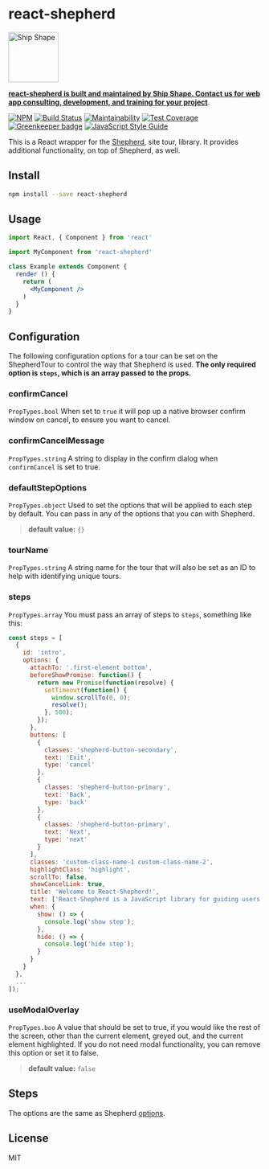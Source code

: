 # react-shepherd

<a href="https://shipshape.io/"><img src="http://i.imgur.com/DWHQjA5.png" alt="Ship Shape" width="100" height="100"/></a>

**[react-shepherd is built and maintained by Ship Shape. Contact us for web app consulting, development, and training for your project](https://shipshape.io/)**.

[![NPM](https://img.shields.io/npm/v/react-shepherd.svg)](https://www.npmjs.com/package/react-shepherd)
[![Build Status](https://travis-ci.org/shipshapecode/react-shepherd.svg)](https://travis-ci.org/shipshapecode/react-shepherd)
[![Maintainability](https://api.codeclimate.com/v1/badges/d5273e1d465352a6df4e/maintainability)](https://codeclimate.com/github/shipshapecode/react-shepherd/maintainability)
[![Test Coverage](https://api.codeclimate.com/v1/badges/d5273e1d465352a6df4e/test_coverage)](https://codeclimate.com/github/shipshapecode/react-shepherd/test_coverage)
[![Greenkeeper badge](https://badges.greenkeeper.io/shipshapecode/react-shepherd.svg)](https://greenkeeper.io/)
[![JavaScript Style Guide](https://img.shields.io/badge/code_style-standard-brightgreen.svg)](https://standardjs.com)

This is a React wrapper for the [Shepherd](https://github.com/shipshapecode/shepherd), site tour, library.
It provides additional functionality, on top of Shepherd, as well.

## Install

```bash
npm install --save react-shepherd
```

## Usage

```jsx
import React, { Component } from 'react'

import MyComponent from 'react-shepherd'

class Example extends Component {
  render () {
    return (
      <MyComponent />
    )
  }
}
```

## Configuration

The following configuration options for a tour can be set on the ShepherdTour to control the way that Shepherd is used.
**The only required option is `steps`, which is an array passed to the props.**

### confirmCancel
`PropTypes.bool`
When set to `true` it will pop up a native browser confirm window on cancel, to ensure you want to cancel.

### confirmCancelMessage
`PropTypes.string`
A string to display in the confirm dialog when `confirmCancel` is set to true.

### defaultStepOptions
`PropTypes.object`
Used to set the options that will be applied to each step by default. You can pass in any of the options that you can with Shepherd.

> **default value:** `{}`

### tourName
`PropTypes.string`
A string name for the tour that will also be set as an ID to help with identifying unique tours.

### steps
`PropTypes.array`
You must pass an array of steps to `steps`, something like this:

```js
const steps = [
  {
    id: 'intro',
    options: {
      attachTo: '.first-element bottom',
      beforeShowPromise: function() {
        return new Promise(function(resolve) {
          setTimeout(function() {
            window.scrollTo(0, 0);
            resolve();
          }, 500);
        });
      },
      buttons: [
        {
          classes: 'shepherd-button-secondary',
          text: 'Exit',
          type: 'cancel'
        },
        {
          classes: 'shepherd-button-primary',
          text: 'Back',
          type: 'back'
        },
        {
          classes: 'shepherd-button-primary',
          text: 'Next',
          type: 'next'
        }
      ],
      classes: 'custom-class-name-1 custom-class-name-2',
      highlightClass: 'highlight',
      scrollTo: false,
      showCancelLink: true,
      title: 'Welcome to React-Shepherd!',
      text: ['React-Shepherd is a JavaScript library for guiding users through your React app.'],
      when: {
        show: () => {
          console.log('show step');
        },
        hide: () => {
          console.log('hide step');
        }
      }
    }
  },
  ...
]);
```

### useModalOverlay
`PropTypes.boo`
A value that should be set to true, if you would like the rest of the screen, other than the current element,
greyed out, and the current element highlighted. If you do not need modal functionality, you can remove this option or set it to false.

> **default value:** `false`

## Steps

The options are the same as Shepherd [options](https://shipshapecode.github.io/shepherd/#steps).

## License

MIT
